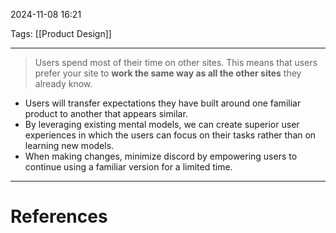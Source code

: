2024-11-08 16:21

Tags: [[Product Design]]

---

> Users spend most of their time on other sites. This means that users prefer your site to **work the same way as all the other sites** they already know.

- Users will transfer expectations they have built around one familiar product to another that appears similar.
- By leveraging existing mental models, we can create superior user experiences in which the users can focus on their tasks rather than on learning new models.
- When making changes, minimize discord by empowering users to continue using a familiar version for a limited time.


---
# References
